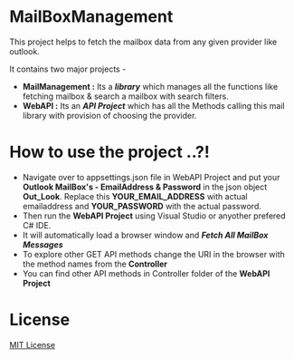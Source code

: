 # MailBoxManagement
This project helps to fetch the mailbox data from any given provider like outlook.

It contains two major projects -
- **MailManagement :** Its a **_library_** which manages all the functions like fetching mailbox & search a mailbox with search filters.
- **WebAPI :** Its an **_API Project_** which has all the Methods calling this mail library with provision of choosing the provider. 

# How to use the project ..?!
- Navigate over to appsettings.json file in WebAPI Project and put your **Outlook MailBox's - EmailAddress & Password** in the json object **Out_Look**. Replace this **YOUR_EMAIL_ADDRESS** with actual emailaddress  and **YOUR_PASSWORD** with the actual password.
- Then run the **WebAPI Project** using Visual Studio or anyother prefered C# IDE. 
- It will automatically load a browser window and **_Fetch All MailBox Messages_**
- To explore other GET API methods change the URI in the browser with the method names from the **Controller**
- You can find other API methods in Controller folder of the **WebAPI Project**

# License
[MIT License](License.md)
